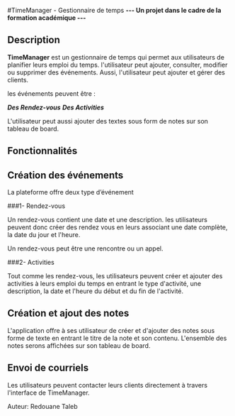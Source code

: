 #TimeManager - Gestionnaire de temps
**--- Un projet dans le cadre de la formation académique ---**

## Description

**TimeManager** est un gestionnaire de temps qui permet aux utilisateurs de planifier leurs emploi du temps. l'utilisateur peut ajouter, consulter, modifier ou supprimer des événements. Aussi, l'utilisateur peut ajouter et gérer des clients.

les événements peuvent être :

**_Des Rendez-vous_**
**_Des Activities_**

L'utilisateur peut aussi ajouter des textes sous form de notes sur son tableau de board.

## Fonctionnalités

## Création des événements

La plateforme offre deux type d’événement

###1- Rendez-vous

Un rendez-vous contient une date et une description.
les utilisateurs peuvent donc créer des rendez vous en leurs associant une date complète, la date du jour et l'heure.

Un rendez-vous peut être une rencontre ou un appel.

###2- Activities

Tout comme les rendez-vous, les utilisateurs peuvent créer et ajouter des activities à leurs emploi du temps en entrant le type d'activité, une description, la date et l'heure du début et du fin de l'activité.

## Création et ajout des notes

L'application offre à ses utilisateur de créer et d'ajouter des notes sous forme de texte en entrant le titre de la note et son contenu.
L'ensemble des notes serons affichées sur son tableau de board.

## Envoi de courriels 

Les utilisateurs peuvent contacter leurs clients directement à travers l'interface de TimeManager.


Auteur: Redouane Taleb
